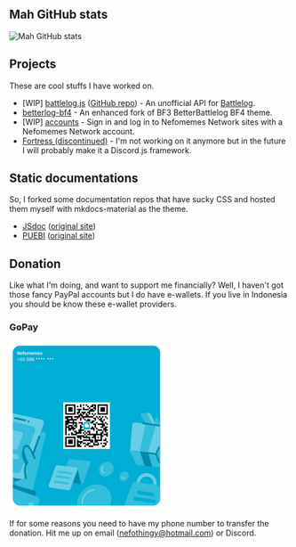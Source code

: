 ## Mah GitHub stats

![Mah GitHub stats](https://github-readme-stats.vercel.app/api?username=Nefomemes&theme=algolia)

## Projects
These are cool stuffs I have worked on.

- [WIP] [battlelog.js](https://nefomemes.github.io/battlelog.js) ([GitHub repo](https://github.com/Nefomemes/battlelog.js)) - An unofficial API for [Battlelog](battlelog.battlefield.com).
- [betterlog-bf4](https://nefomemes.github.io/betterlog-bf4) - An enhanced fork of BF3 BetterBattlelog BF4 theme.
- [WIP] [accounts](https://github,com/Nefomemes/accounts) - Sign in and log in to Nefomemes Network sites with a Nefomemes Network account.
- [Fortress (discontinued)](https://github.com/Nefomemes/Fortress) - I'm not working on it anymore but in the future I will probably make it a Discord.js framework.

## Static documentations
So, I forked some documentation repos that have sucky CSS and hosted them myself with mkdocs-material as the theme.

- [JSdoc](https://nefomemes.github.io/JSdoc) ([original site](https://jsdoc.app/))
- [PUEBI](https://nefomemes.github.io/puebi) ([original site](https://ivanlanin.github.io/puebi))

## Donation
Like what I'm doing, and want to support me financially? Well, I haven't got those fancy PayPal accounts but I do have e-wallets. If you live in Indonesia you should be know these e-wallet providers.

### GoPay

<img src="https://raw.githubusercontent.com/Nefomemes/Nefomemes/main/20210219_051942.png" height="300px">

If for some reasons you need to have my phone number to transfer the donation. Hit me up on email (nefothingy@hotmail.com) or Discord.
